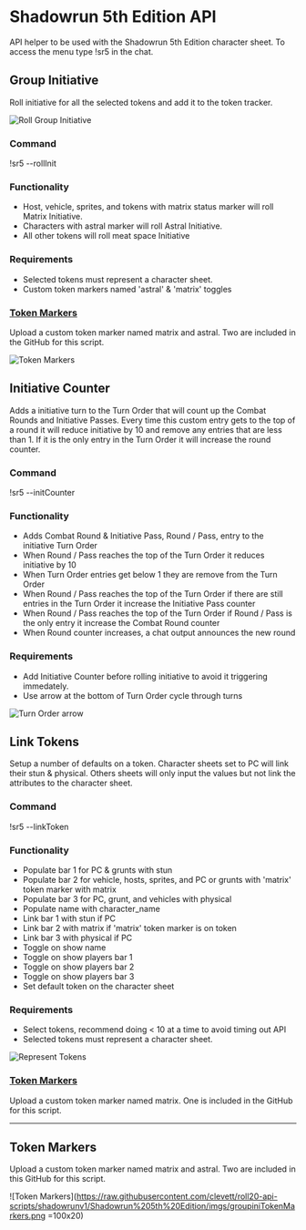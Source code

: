 Shadowrun 5th Edition API
=======================

API helper to be used with the Shadowrun 5th Edition character sheet. To access the menu type !sr5 in the chat.


## Group Initiative

Roll initiative for all the selected tokens and add it to the token tracker.

![Roll Group Initiative](https://github.com/clevett/roll20-api-scripts/blob/shadowrunv1/Shadowrun%205th%20Edition/imgs/groupinit.png?raw=true)

### Command

!sr5 --rollInit

### Functionality

* Host, vehicle, sprites, and tokens with matrix status marker will roll Matrix Initiative.
* Characters with astral marker will roll Astral Initiative.
* All other tokens will roll meat space Initiative

### Requirements

* Selected tokens must represent a character sheet.
* Custom token markers named 'astral' & 'matrix' toggles

### [Token Markers](https://github.com/clevett/roll20-api-scripts/blob/shadowrunv1/Shadowrun%205th%20Edition/README.md#token-markers-2)

Upload a custom token marker named matrix and astral. Two are included in the GitHub for this script.

![Token Markers](https://github.com/clevett/roll20-api-scripts/blob/shadowrunv1/Shadowrun%205th%20Edition/imgs/groupinitIcons.png?raw=true)

## Initiative Counter

Adds a initiative turn to the Turn Order that will count up the Combat Rounds and Initiative Passes. Every time this custom entry gets to the top of a round it will reduce initiative by 10 and remove any entries that are less than 1. If it is the only entry in the Turn Order it will increase the round counter.

### Command

!sr5 --initCounter

### Functionality

* Adds Combat Round & Initiative Pass, Round / Pass, entry to the initiative Turn Order
* When Round / Pass reaches the top of the Turn Order it reduces initiative by 10
* When Turn Order entries get below 1 they are remove from the Turn Order
* When Round / Pass reaches the top of the Turn Order if there are still entries in the Turn Order it increase the Initiative Pass counter
* When Round / Pass reaches the top of the Turn Order if Round / Pass is the only entry it increase the Combat Round counter
* When Round counter increases, a chat output announces the new round

### Requirements

* Add Initiative Counter before rolling initiative to avoid it triggering immedately.
* Use arrow at the bottom of Turn Order cycle through turns

![Turn Order arrow](https://github.com/clevett/roll20-api-scripts/blob/shadowrunv1/Shadowrun%205th%20Edition/imgs/counterarrow.png?raw=true)

## Link Tokens

Setup a number of defaults on a token. Character sheets set to PC will link their stun & physical. Others sheets will only input the values but not link the attributes to the character sheet.

### Command

!sr5 --linkToken

### Functionality

* Populate bar 1 for PC & grunts with stun
* Populate bar 2 for vehicle, hosts, sprites, and PC or grunts with 'matrix' token marker with matrix
* Populate bar 3 for PC, grunt, and vehicles with physical
* Populate name with character_name
* Link bar 1 with stun if PC
* Link bar 2 with matrix if 'matrix' token marker is on token
* Link bar 3 with physical if PC
* Toggle on show name
* Toggle on show players bar 1
* Toggle on show players bar 2
* Toggle on show players bar 3
* Set default token on the character sheet

### Requirements

* Select tokens, recommend doing < 10 at a time to avoid timing out API
* Selected tokens must represent a character sheet.

![Represent Tokens](https://github.com/clevett/roll20-api-scripts/blob/shadowrunv1/Shadowrun%205th%20Edition/imgs/linkerrepcharacter.png?raw=true
)

### [Token Markers](https://github.com/clevett/roll20-api-scripts/blob/shadowrunv1/Shadowrun%205th%20Edition/README.md#token-markers-2)

Upload a custom token marker named matrix. One is included in the GitHub for this script.

---

## Token Markers

Upload a custom token marker named matrix and astral. Two are included in this GitHub for this script.

![Token Markers](https://raw.githubusercontent.com/clevett/roll20-api-scripts/shadowrunv1/Shadowrun%205th%20Edition/imgs/groupiniTokenMarkers.png =100x20)
